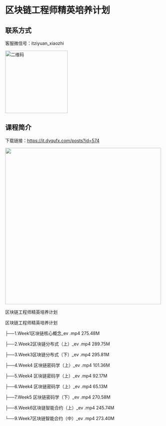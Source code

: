# 区块链工程师精英培养计划

## 联系方式

客服微信号：itziyuan_xiaozhi

<img src="https://ziyuanyun.oss-cn-guangzhou.aliyuncs.com/common/20240614073449/666b82192834a.jpg" width="200" height="200" alt="二维码">

## 课程简介

下载链接：https://it.dyqufx.com/posts?id=574

<img src="https://ziyuanyun.oss-cn-guangzhou.aliyuncs.com/yun/20240515152107/66446263ccb7d.jpg" width="500" alt="">

  区块链工程师精英培养计划



 区块链工程师精英培养计划

 ├──1.Week1区块链核心概念_ev .mp4 275.48M

 ├──2.Week2区块链分布式（上）_ev .mp4 289.75M

 ├──3.Week3区块链分布式（下）_ev .mp4 295.81M

 ├──4.Week4 区块链密码学（上）_ev .mp4 101.36M

 ├──5.Week4 区块链密码学（上）_ev .mp4 92.17M

 ├──6.Week4 区块链密码学（上）_ev .mp4 65.13M

 ├──7.Week5 区块链密码学（下）_ev .mp4 270.58M

 ├──8.Week6区块链智能合约（上）_ev .mp4 245.74M

 └──9.Week7区块链智能合约（中）_ev .mp4 273.40M

  